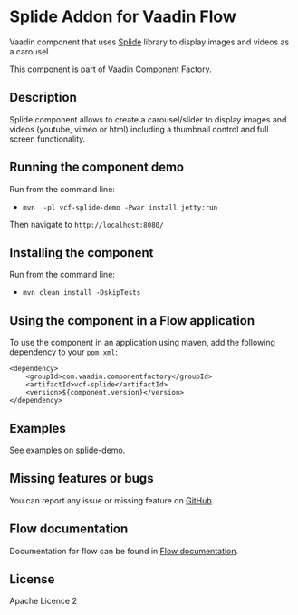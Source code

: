 # Splide Addon for Vaadin Flow

Vaadin component that uses [Splide](https://github.com/Splidejs/splide) library to display images and videos as a carousel.

This component is part of Vaadin Component Factory.

## Description
Splide component allows to create a carousel/slider to display images and videos (youtube, vimeo or html) including a thumbnail control and full screen functionality.

## Running the component demo
Run from the command line:
- `mvn  -pl vcf-splide-demo -Pwar install jetty:run`

Then navigate to `http://localhost:8080/`

## Installing the component
Run from the command line:
- `mvn clean install -DskipTests`

## Using the component in a Flow application
To use the component in an application using maven,
add the following dependency to your `pom.xml`:
```
<dependency>
    <groupId>com.vaadin.componentfactory</groupId>
    <artifactId>vcf-splide</artifactId>
    <version>${component.version}</version>
</dependency>
```
## Examples

See examples on [splide-demo](https://github.com/vaadin-component-factory/vcf-splide-flow/tree/main/vcf-splide-demo/src/main/java/com/vaadin/componentfactory/demo).

## Missing features or bugs

You can report any issue or missing feature on [GitHub](https://github.com/vaadin-component-factory/vcf-splide-flow/issues).

## Flow documentation
Documentation for flow can be found in [Flow documentation](https://vaadin.com/docs/v14/flow/overview).

## License

Apache Licence 2
